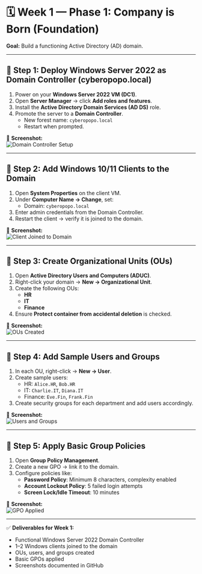 # 🗓 Week 1 — Phase 1: Company is Born (Foundation)

**Goal:** Build a functioning Active Directory (AD) domain.

---

## 🔹 Step 1: Deploy Windows Server 2022 as Domain Controller (cyberopopo.local)  
1. Power on your **Windows Server 2022 VM (DC1)**.  
2. Open **Server Manager** → click **Add roles and features**.  
3. Install the **Active Directory Domain Services (AD DS)** role.  
4. Promote the server to a **Domain Controller**.  
   - New forest name: `cyberopopo.local`  
   - Restart when prompted.  

📸 **Screenshot:**  
![Domain Controller Setup](https://i.imgur.com/dFYmpRD.png)

---

## 🔹 Step 2: Add Windows 10/11 Clients to the Domain  
1. Open **System Properties** on the client VM.  
2. Under **Computer Name → Change**, set:  
   - Domain: `cyberopopo.local`  
3. Enter admin credentials from the Domain Controller.  
4. Restart the client → verify it is joined to the domain.  

📸 **Screenshot:**  
![Client Joined to Domain](https://i.imgur.com/TUYQWTI.png)

---

## 🔹 Step 3: Create Organizational Units (OUs)  
1. Open **Active Directory Users and Computers (ADUC)**.  
2. Right-click your domain → **New → Organizational Unit**.  
3. Create the following OUs:  
   - **HR**  
   - **IT**  
   - **Finance**  
4. Ensure **Protect container from accidental deletion** is checked.

📸 **Screenshot:**  
![OUs Created](https://i.imgur.com/zfQGpbK.png)  <!-- replace with your actual OU screenshot -->

---

## 🔹 Step 4: Add Sample Users and Groups  
1. In each OU, right-click → **New → User**.  
2. Create sample users:  
   - HR: `Alice.HR`, `Bob.HR`  
   - IT: `Charlie.IT`, `Diana.IT`  
   - Finance: `Eve.Fin`, `Frank.Fin`  
3. Create security groups for each department and add users accordingly.

📸 **Screenshot:**  
![Users and Groups](https://i.imgur.com/zfQGpbK.png)  <!-- replace with your actual screenshot -->

---

## 🔹 Step 5: Apply Basic Group Policies  
1. Open **Group Policy Management**.  
2. Create a new GPO → link it to the domain.  
3. Configure policies like:  
   - **Password Policy**: Minimum 8 characters, complexity enabled  
   - **Account Lockout Policy**: 5 failed login attempts  
   - **Screen Lock/Idle Timeout**: 10 minutes  

📸 **Screenshot:**  
![GPO Applied](https://i.imgur.com/zfQGpbK.png)  <!-- replace with your actual GPO screenshot -->

---

✅ **Deliverables for Week 1:**  
- Functional Windows Server 2022 Domain Controller  
- 1–2 Windows clients joined to the domain  
- OUs, users, and groups created  
- Basic GPOs applied  
- Screenshots documented in GitHub
